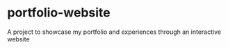 # portfolio-website
A project to showcase my portfolio and experiences through an interactive website
